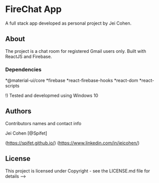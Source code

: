 # FireChat App
A full stack app developed as personal project by Jei Cohen.


## About
The project is a chat room for registered Gmail users only. Built with ReactJS and Firebase.


### Dependencies
*@material-ui/core
*firebase
*react-firebase-hooks
*react-dom
*react-scripts

!) Tested and developmed using Windows 10


## Authors
Contributors names and contact info

Jei Cohen [@Spifet]

(https://spifet.github.io/)
(https://www.linkedin.com/in/jeicohen/)


<!-- ## Version History
* 2.0 Upgraded version
    * 
    * 
* 1.9
    * 
    * 
* 1.8
    * 
    * 
* 1.7
    * 
    * 
* 1.6
    * 
* 1.5
    * 
    * 
* 1.4
    * 
* 1.3
    * 
    * 
* 1.2
    * 
* 1.1 
    * 
    * 
Complete Version
* 1  Completed Essential Development - Content and Functionality
-->


## License
This project is licensed under Copyright - see the LICENSE.md file for details -->
